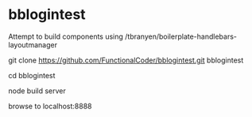 bblogintest
===========

Attempt to build components using /tbranyen/boilerplate-handlebars-layoutmanager

git clone https://github.com/FunctionalCoder/bblogintest.git bblogintest

cd bblogintest

node build server

browse to localhost:8888
